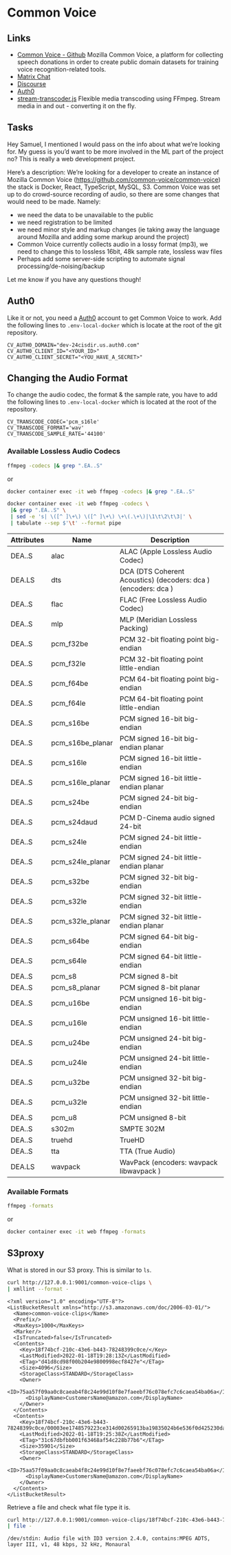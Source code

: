 # Common Voice

## Links
* [Common Voice - Github](https://github.com/common-voice/common-voice) Mozilla Common Voice, a platform for collecting speech donations in order to create public domain datasets for training voice recognition-related tools.
* [Matrix Chat](https://chat.mozilla.org/#/room/#common-voice:mozilla.org)
* [Discourse](https://discourse.mozilla.org/c/voice/239)
* [Auth0](https://auth0.com/)
* [stream-transcoder.js](https://www.npmjs.com/package/stream-transcoder) Flexible media transcoding using FFmpeg. Stream media in and out - converting it on the fly.


## Tasks

Hey Samuel, I mentioned I would pass on the info about what we’re looking for.
My guess is you’d want to be more involved in the ML part of the project no?
This is really a web development project.

Here’s a description:
We’re looking for a developer to create an instance of Mozilla Common Voice (https://github.com/common-voice/common-voice) the stack is Docker, React, TypeScript, MySQL, S3.
Common Voice was set up to do crowd-source recording of audio, so there are some changes that would need to be made.
Namely:
- we need the data to be unavailable to the public
- we need registration to be limited
- we need minor style and markup changes (ie taking away the language around Mozilla and adding some markup around the project)
- Common Voice currently collects audio in a lossy format (mp3), we need to change this to lossless
  16bit, 48k sample rate, lossless wav files
- Perhaps add some server-side scripting to automate signal processing/de-noising/backup

Let me know if you have any questions though!


## Auth0
Like it or not, you need a [Auth0](https://auth0.com/) account to get Common Voice to work.
Add the following lines to `.env-local-docker` which is locate at the root of the git repository.
```
CV_AUTH0_DOMAIN="dev-24cisdir.us.auth0.com"
CV_AUTH0_CLIENT_ID="<YOUR_ID>"
CV_AUTH0_CLIENT_SECRET="<YOU_HAVE_A_SECRET>"
```

## Changing the Audio Format
To change the audio codec, the format & the sample rate, you have to add the following lines to `.env-local-docker` which is located at the root of the repository.
```
CV_TRANSCODE_CODEC='pcm_s16le'
CV_TRANSCODE_FORMAT='wav'
CV_TRANSCODE_SAMPLE_RATE='44100'
```

### Available Lossless Audio Codecs
```bash
ffmpeg -codecs |& grep ".EA..S"
```
or
```bash
docker container exec -it web ffmpeg -codecs |& grep ".EA..S"
```
```bash
docker container exec -it web ffmpeg -codecs \
 |& grep ".EA..S" \
 | sed -e 's| \([^ ]\+\) \([^ ]\+\) \+\(.\+\)|\1\t\2\t\3|' \
 | tabulate --sep $'\t' --format pipe
```
| Attributes | Name | Description |
|--------|------------------|----------------------------------------------------------------|
| DEA..S | alac             | ALAC (Apple Lossless Audio Codec)                              |
| DEA.LS | dts              | DCA (DTS Coherent Acoustics) (decoders: dca ) (encoders: dca ) |
| DEA..S | flac             | FLAC (Free Lossless Audio Codec)                               |
| DEA..S | mlp              | MLP (Meridian Lossless Packing)                                |
| DEA..S | pcm_f32be        | PCM 32-bit floating point big-endian                           |
| DEA..S | pcm_f32le        | PCM 32-bit floating point little-endian                        |
| DEA..S | pcm_f64be        | PCM 64-bit floating point big-endian                           |
| DEA..S | pcm_f64le        | PCM 64-bit floating point little-endian                        |
| DEA..S | pcm_s16be        | PCM signed 16-bit big-endian                                   |
| DEA..S | pcm_s16be_planar | PCM signed 16-bit big-endian planar                            |
| DEA..S | pcm_s16le        | PCM signed 16-bit little-endian                                |
| DEA..S | pcm_s16le_planar | PCM signed 16-bit little-endian planar                         |
| DEA..S | pcm_s24be        | PCM signed 24-bit big-endian                                   |
| DEA..S | pcm_s24daud      | PCM D-Cinema audio signed 24-bit                               |
| DEA..S | pcm_s24le        | PCM signed 24-bit little-endian                                |
| DEA..S | pcm_s24le_planar | PCM signed 24-bit little-endian planar                         |
| DEA..S | pcm_s32be        | PCM signed 32-bit big-endian                                   |
| DEA..S | pcm_s32le        | PCM signed 32-bit little-endian                                |
| DEA..S | pcm_s32le_planar | PCM signed 32-bit little-endian planar                         |
| DEA..S | pcm_s64be        | PCM signed 64-bit big-endian                                   |
| DEA..S | pcm_s64le        | PCM signed 64-bit little-endian                                |
| DEA..S | pcm_s8           | PCM signed 8-bit                                               |
| DEA..S | pcm_s8_planar    | PCM signed 8-bit planar                                        |
| DEA..S | pcm_u16be        | PCM unsigned 16-bit big-endian                                 |
| DEA..S | pcm_u16le        | PCM unsigned 16-bit little-endian                              |
| DEA..S | pcm_u24be        | PCM unsigned 24-bit big-endian                                 |
| DEA..S | pcm_u24le        | PCM unsigned 24-bit little-endian                              |
| DEA..S | pcm_u32be        | PCM unsigned 32-bit big-endian                                 |
| DEA..S | pcm_u32le        | PCM unsigned 32-bit little-endian                              |
| DEA..S | pcm_u8           | PCM unsigned 8-bit                                             |
| DEA..S | s302m            | SMPTE 302M                                                     |
| DEA..S | truehd           | TrueHD                                                         |
| DEA..S | tta              | TTA (True Audio)                                               |
| DEA.LS | wavpack          | WavPack (encoders: wavpack libwavpack )                        |


### Available Formats
```bash
ffmpeg -formats
```
or
```bash
docker container exec -it web ffmpeg -formats
```


## S3proxy
What is stored in our S3 proxy.
This is similar to `ls`.
```bash
curl http://127.0.0.1:9001/common-voice-clips \
| xmllint --format -
```
```
<?xml version="1.0" encoding="UTF-8"?>
<ListBucketResult xmlns="http://s3.amazonaws.com/doc/2006-03-01/">
  <Name>common-voice-clips</Name>
  <Prefix/>
  <MaxKeys>1000</MaxKeys>
  <Marker/>
  <IsTruncated>false</IsTruncated>
  <Contents>
    <Key>18f74bcf-210c-43e6-b443-78248399c0ce/</Key>
    <LastModified>2022-01-18T19:28:13Z</LastModified>
    <ETag>"d41d8cd98f00b204e9800998ecf8427e"</ETag>
    <Size>4096</Size>
    <StorageClass>STANDARD</StorageClass>
    <Owner>
      <ID>75aa57f09aa0c8caeab4f8c24e99d10f8e7faeebf76c078efc7c6caea54ba06a</ID>
      <DisplayName>CustomersName@amazon.com</DisplayName>
    </Owner>
  </Contents>
  <Contents>
    <Key>18f74bcf-210c-43e6-b443-78248399c0ce/00003ee1748579223ce314d00265913ba19835024b6e536f0d425230da27a629.mp3</Key>
    <LastModified>2022-01-18T19:25:38Z</LastModified>
    <ETag>"31c67dbfbb001f63468af54c228b77b6"</ETag>
    <Size>35901</Size>
    <StorageClass>STANDARD</StorageClass>
    <Owner>
      <ID>75aa57f09aa0c8caeab4f8c24e99d10f8e7faeebf76c078efc7c6caea54ba06a</ID>
      <DisplayName>CustomersName@amazon.com</DisplayName>
    </Owner>
  </Contents>
</ListBucketResult>
```


Retrieve a file and check what file type it is.
```bash
curl http://127.0.0.1:9001/common-voice-clips/18f74bcf-210c-43e6-b443-78248399c0ce/00003ee1748579223ce314d00265913ba19835024b6e536f0d425230da27a629.mp3 \
| file -
```
```
/dev/stdin: Audio file with ID3 version 2.4.0, contains:MPEG ADTS, layer III, v1, 48 kbps, 32 kHz, Monaural
```
